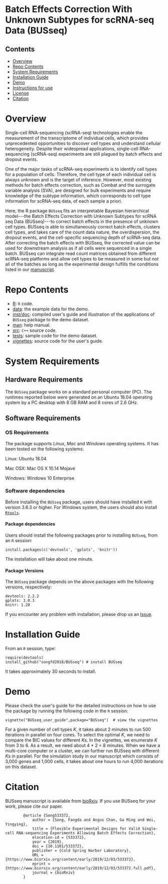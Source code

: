 # Batch Effects Correction With Unknown Subtypes for scRNA-seq Data (BUSseq)

## Contents

- [Overview](#overview)
- [Repo Contents](#repo-contents)
- [System Requirements](#system-requirements)
- [Installation Guide](#installation-guide)
- [Demo](#demo)
- [Instructions for use](#instructions-for-use)
- [License](./LICENSE)
- [Citation](#citation)

# Overview
Single-cell RNA-sequencing (scRNA-seq) technologies enable the measurement of the transcriptome of individual cells, which provides unprecedented opportunities to discover cell types and understand cellular heterogeneity. Despite their widespread applications, single-cell RNA-sequencing (scRNA-seq) experiments are still plagued by batch effects and dropout events.

One of the major tasks of scRNA-seq experiments is to identify cell types for a population of cells. Therefore, the cell type of each individual cell is always unknown and is the target of inference. However, most existing methods for batch effects correction, such as Combat and the surrogate variable analysis (SVA), are designed for bulk experiments and require knowledge of the subtype information, which corresponds to cell type information for scRNA-seq data, of each sample a priori.
  
Here, the R package `BUSseq` fits an interpretable Bayesian hierarchical model---the Batch Effects Correction with Unknown Subtypes for scRNA seq Data (BUSseq)---to correct batch effects in the presence of unknown cell types. BUSseq is able to simultaneously correct batch effects, clusters cell types, and takes care of the count data nature, the overdispersion, the dropout events, and the cell-specific sequencing depth of scRNA-seq data. After correcting the batch effects with BUSseq, the corrected value can be used for downstream analysis as if all cells were sequenced in a single batch. BUSseq can integrate read count matrices obtained from different scRNA-seq platforms and allow cell types to be measured in some but not all of the batches as long as the experimental design fulfills the conditions listed in our [manuscript](https://www.biorxiv.org/content/10.1101/533372v3).

# Repo Contents

- [R](./R): `R` code.
- [data](./data): the example data for the demo.
- [inst/doc](./inst/doc): compiled user's guide and illustration of the applications of `BUSseq` package to the demo dataset.
- [man](./man): help manual.
- [src](./src): `C++` source code.
- [tests](./tests): sample code for the demo dataset.
- [vignettes](./vignettes): source code for the user's guide.

# System Requirements

## Hardware Requirements

The `BUSseq` package works on a standard personal computer (PC). The runtimes reported below were generated on an Ubuntu 18.04 operating system by a PC desktop with 8 GB RAM and 8 cores of 2.6 GHz.

## Software Requirements

### OS Requirements

The package supports *Linux*, *Mac* and *Windows* operating systems. It has been tested on the following systems:

Linux: Ubuntu 18.04

Mac OSX: Mac OS X 10.14 Mojave

Windows: Windows 10 Enterprise

### Software dependencies

Before installing the `BUSseq` package, users should have installed `R` with version 3.6.3 or higher. For Windows system, the users should also install [`Rtools`](https://cran.r-project.org/bin/windows/Rtools/).


#### Package dependencies

Users should install the following packages prior to installing `BUSseq`, from an `R` session:

```
install.packages(c('devtools', 'gplots', 'knitr'))
```

The installation will take about one minute.

#### Package Versions

The `BUSseq` package depends on the above packages with the following versions, respectively:

```
devtools: 2.2.2
gplots: 3.0.3
knitr: 1.28
```

If you encounter any problem with installation, please drop us an [Issue](https://github.com/songfd2018/BUSseq/issues). 

# Installation Guide

From an `R` session, type:

```
require(devtools)
install_github("songfd2018/BUSseq") # install BUSseq
```

It takes approximately 30 seconds to install. 

# Demo

Please check the user's guide for the detailed instructions on how to use the package by running the following code in the `R` session:

```
vignette("BUSseq_user_guide",package="BUSseq")  # view the vignettes
```

For a given number of cell types *K*, it takes about 2 minutes to run 500 iterations in parallel on four cores. To select the optimal *K*, we need to compare the BIC values for different *K*s. In the vignettes, we enumerate *K* from 3 to 6. As a result, we need about 4 * 2 = 8 minutes. When we have a multi-core computer or a cluster, we can further run BUSseq with different *K*s in parallel. For the simulation study in our manuscript which consists of 3,000 genes and 1,000 cells, it takes about one hours to run 4,000 iterations on this dataset. 

# Citation
BUSseq manuscript is available from [bioRxiv](https://www.biorxiv.org/content/10.1101/533372v3). If you use BUSseq for your work, please cite our paper.

```
		@article {Song533372,
			author = {Song, Fangda and Angus Chan, Ga Ming and Wei, Yingying},
			title = {Flexible Experimental Designs for Valid Single-cell RNA-sequencing Experiments Allowing Batch Effects Correction},
			elocation-id = {533372},
			year = {2019},
			doi = {10.1101/533372},
			publisher = {Cold Spring Harbor Laboratory},
			URL = {https://www.biorxiv.org/content/early/2019/12/03/533372},
			eprint = {https://www.biorxiv.org/content/early/2019/12/03/533372.full.pdf},
			journal = {bioRxiv}
		}
```
